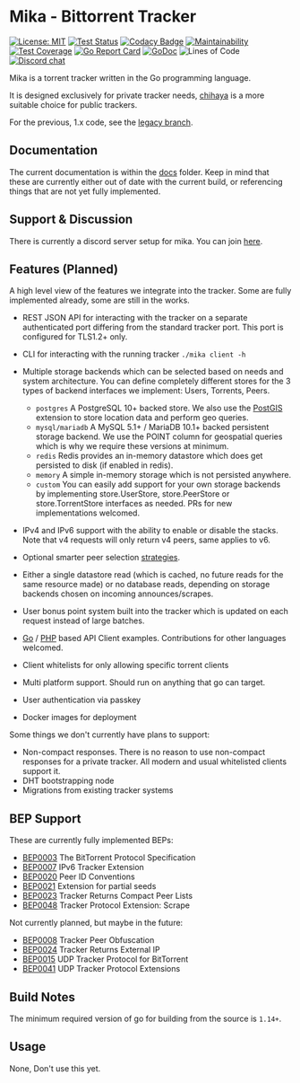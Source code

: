 # Mika - Bittorrent Tracker

[![License: MIT](https://img.shields.io/badge/License-MIT-yellow.svg)](https://opensource.org/licenses/MIT) 
[![Test Status](https://github.com/leighmacdonald/mika/workflows/Tests/badge.svg)](https://github.com/leighmacdonald/mika/workflows/Tests/badge.svg)
[![Codacy Badge](https://api.codacy.com/project/badge/Grade/f06234b0551a49cc8ac111d7b77827b2)](https://www.codacy.com/manual/leighmacdonald/mika?utm_source=github.com&amp;utm_medium=referral&amp;utm_content=leighmacdonald/mika&amp;utm_campaign=Badge_Grade)
[![Maintainability](https://api.codeclimate.com/v1/badges/4e3242de961462b0edc7/maintainability)](https://codeclimate.com/github/leighmacdonald/mika/maintainability)
[![Test Coverage](https://api.codeclimate.com/v1/badges/4e3242de961462b0edc7/test_coverage)](https://codeclimate.com/github/leighmacdonald/mika/test_coverage)
[![Go Report Card](https://goreportcard.com/badge/github.com/leighmacdonald/mika)](https://goreportcard.com/report/github.com/leighmacdonald/mika)
[![GoDoc](https://godoc.org/github.com/leighmacdonald/mika?status.svg)](https://pkg.go.dev/github.com/leighmacdonald/mika)
![Lines of Code](https://tokei.rs/b1/github/leighmacdonald/mika)
[![Discord chat](https://img.shields.io/discord/704508824320475218)](https://discord.gg/jWXFcHW)

Mika is a torrent tracker written in the Go programming language.

It is designed exclusively for private tracker needs, [chihaya](https://github.com/chihaya/chihaya) is a more suitable 
choice for public trackers.

For the previous, 1.x code, see the [legacy branch](https://github.com/leighmacdonald/mika/tree/legacy).

## Documentation

The current documentation is within the [docs](docs) folder. Keep in mind that these are currently either out
of date with the current build, or referencing things that are not yet fully implemented.

## Support & Discussion

There is currently a discord server setup for mika. You can join [here](https://discord.gg/jWXFcHW). 

## Features (Planned)

A high level view of the features we integrate into the tracker. Some are fully implemented already, some are still in the works.

- REST JSON API for interacting with the tracker on a separate authenticated
port differing from the standard tracker port. This port is configured for TLS1.2+ only.
- CLI for interacting with the running tracker `./mika client -h`
- Multiple storage backends which can be selected based on needs and system architecture. You can define completely different stores
    for the 3 types of backend interfaces we implement: Users, Torrents, Peers.
    - `postgres` A PostgreSQL 10+ backed store. We also use the [PostGIS](https://postgis.net/) extension to store location
     data and perform geo queries.
    - `mysql/mariadb` A MySQL 5.1+ / MariaDB 10.1+ backed persistent storage backend. We use the POINT column for geospatial
    queries which is why we require these versions at minimum.
    - `redis` Redis provides an in-memory datastore which does get persisted to disk (if enabled in redis).
    - `memory` A simple in-memory storage which is not persisted anywhere.
    - `custom` You can easily add support for your own storage backends by implementing store.UserStore, store.PeerStore or store.TorrentStore interfaces as needed. PRs for
     new implementations welcomed.

- IPv4 and IPv6 support with the ability to enable or disable the stacks. Note that v4 requests will only return v4 peers, same applies to v6.
- Optional smarter peer selection [strategies](docs/DESIGN_GOALS.md).
- Either a single datastore read (which is cached, no future reads for the same resource made) or no database reads, depending on storage backends chosen on incoming announces/scrapes.
- User bonus point system built into the tracker which is updated on each request instead of large batches.
- [Go](https://github.com/leighmacdonald/mika/tree/master/client) / [PHP](https://github.com/leighmacdonald/mika-client-php) 
based API Client examples. Contributions for other languages welcomed.
- Client whitelists for only allowing specific torrent clients
- Multi platform support. Should run on anything that go can target.
- User authentication via passkey
- Docker images for deployment

Some things we don't currently have plans to support:

- Non-compact responses. There is no reason to use non-compact responses for a private tracker. All modern and usual 
whitelisted clients support it.
- DHT bootstrapping node
- Migrations from existing tracker systems

## BEP Support

These are currently fully implemented BEPs:

- [BEP0003](http://www.bittorrent.org/beps/bep_0003.html) The BitTorrent Protocol Specification
- [BEP0007](http://www.bittorrent.org/beps/bep_0007.html) IPv6 Tracker Extension
- [BEP0020](http://www.bittorrent.org/beps/bep_0020.html) Peer ID Conventions
- [BEP0021](http://www.bittorrent.org/beps/bep_0021.html) Extension for partial seeds
- [BEP0023](http://www.bittorrent.org/beps/bep_0023.html) Tracker Returns Compact Peer Lists
- [BEP0048](http://www.bittorrent.org/beps/bep_0048.html) Tracker Protocol Extension: Scrape

Not currently planned, but maybe in the future:
- [BEP0008](http://www.bittorrent.org/beps/bep_0008.html) Tracker Peer Obfuscation
- [BEP0024](http://www.bittorrent.org/beps/bep_0024.html) Tracker Returns External IP
- [BEP0015](http://www.bittorrent.org/beps/bep_0015.html) UDP Tracker Protocol for BitTorrent
- [BEP0041](http://www.bittorrent.org/beps/bep_0041.html) UDP Tracker Protocol Extensions

## Build Notes

The minimum required version of go for building from the source is `1.14+`.

## Usage

None, Don't use this yet.
